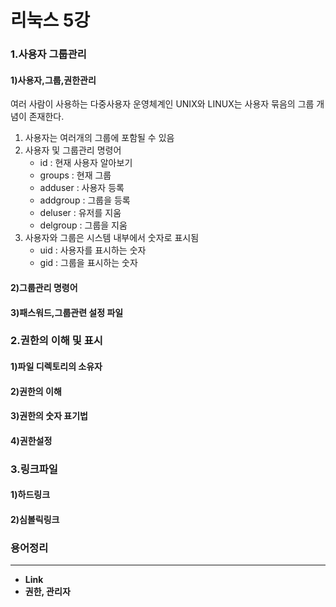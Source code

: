 # 리눅스 5강

### 1.사용자 그룹관리

#### 1)사용자,그룹,권한관리

 여러 사람이 사용하는 다중사용자 운영체계인 UNIX와 LINUX는 사용자 묶음의 그룹 개념이 존재한다.

1. 사용자는 여러개의 그룹에 포함될 수 있음
2. 사용자 및 그룹관리 명령어
   - id : 현재 사용자 알아보기
   - groups :  현재 그룹
   - adduser : 사용자 등록
   - addgroup : 그룹을 등록
   - deluser :   유저를 지움
   - delgroup : 그룹을 지움
3. 사용자와 그룹은 시스템 내부에서 숫자로 표시됨
   - uid : 사용자를 표시하는 숫자
   - gid : 그룹을 표시하는 숫자

#### 2)그룹관리 명령어

#### 3)패스워드,그룹관련 설정 파일



### 2.권한의 이해 및 표시

#### 1)파일 디렉토리의 소유자

#### 2)권한의 이해

#### 3)권한의 숫자 표기법

#### 4)권한설정



### 3.링크파일

#### 1)하드링크

#### 2)심볼릭링크











### 용어정리

------

- **Link**
- **권한, 관리자**